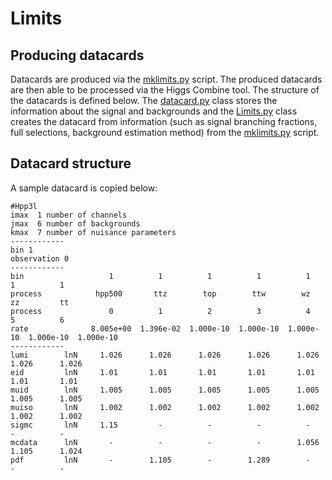 Limits
======

Producing datacards
-------------------

Datacards are produced via the [mklimits.py](../mklimits.py) script. The produced
datacards are then able to be processed via the Higgs Combine tool. The structure of
the datacards is defined below. The [datacard.py](datacard.py) class stores the information
about the signal and backgrounds and the [Limits.py](Limits.py) class creates the datacard
from information (such as signal branching fractions, full selections, background estimation
method) from the [mklimits.py](../mklimits.py) script.

Datacard structure
------------------

A sample datacard is copied below:

```
#Hpp3l
imax  1 number of channels
jmax  6 number of backgrounds
kmax  7 number of nuisance parameters
------------
bin 1
observation 0
------------
bin                   1          1          1          1          1          1          1
process            hpp500       ttz        top        ttw        wz         zz         tt
process               0          1          2          3          4          5          6
rate              8.005e+00  1.396e-02  1.000e-10  1.000e-10  1.000e-10  1.000e-10  1.000e-10
------------
lumi        lnN     1.026      1.026      1.026      1.026      1.026      1.026      1.026
eid         lnN     1.01       1.01       1.01       1.01       1.01       1.01       1.01
muid        lnN     1.005      1.005      1.005      1.005      1.005      1.005      1.005
muiso       lnN     1.002      1.002      1.002      1.002      1.002      1.002      1.002
sigmc       lnN     1.15         -          -          -          -          -          -
mcdata      lnN       -          -          -          -        1.056      1.105      1.024
pdf         lnN       -        1.105        -        1.289        -          -          -
```
